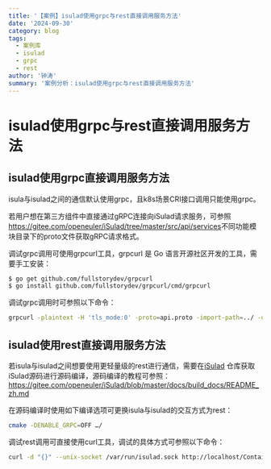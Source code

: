 ```yaml
---
title: '【案例】isulad使用grpc与rest直接调用服务方法'
date: '2024-09-30'
category: blog
tags:
  - 案例库
  - isulad
  - grpc
  - rest
author: '钟涛'
summary: '案例分析：isulad使用grpc与rest直接调用服务方法'
---
```


# isulad使用grpc与rest直接调用服务方法

## isulad使用grpc直接调用服务方法

isula与isulad之间的通信默认使用grpc，且k8s场景CRI接口调用只能使用grpc。

若用户想在第三方组件中直接通过gRPC连接向iSulad请求服务，可参照<https://gitee.com/openeuler/iSulad/tree/master/src/api/services>不同功能模块目录下的proto文件获取gRPC请求格式。

调试grpc调用可使用grpcurl工具，grpcurl 是 Go 语言开源社区开发的工具，需要手工安装：
```sh
$ go get github.com/fullstorydev/grpcurl
$ go install github.com/fullstorydev/grpcurl/cmd/grpcurl
```

调试grpc调用时可参照以下命令：
```sh
grpcurl -plaintext -H 'tls_mode:0' -proto=api.proto -import-path=../ -unix=true /var/run/isulad.sock runtime.v1alpha2.ImageService.ListImages
```

## isulad使用rest直接调用服务方法

若isula与isulad之间想要使用更轻量级的rest进行通信，需要在[iSulad](https://gitee.com/openeuler/iSulad) 仓库获取iSulad源码进行源码编译，源码编译的教程可参照：<https://gitee.com/openeuler/iSulad/blob/master/docs/build_docs/README_zh.md>

在源码编译时使用如下编译选项可更换isula与isulad的交互方式为rest：
```sh
cmake -DENABLE_GRPC=OFF …/
```
调试rest调用可直接使用curl工具，调试的具体方式可参照以下命令：
```sh
curl -d "{}" --unix-socket /var/run/isulad.sock http://localhost/ContainerService/Version
```